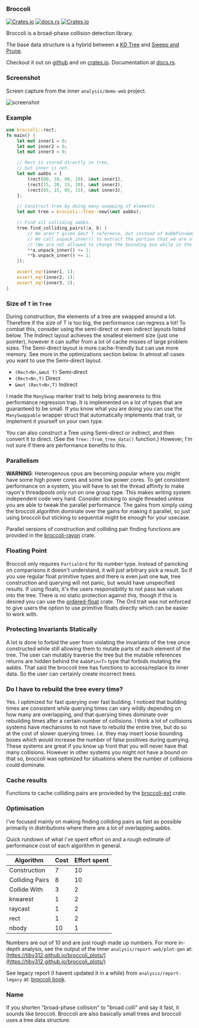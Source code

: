 ### Broccoli

[![Crates.io](https://img.shields.io/crates/v/broccoli)](https://crates.io/crates/broccoli)
[![docs.rs](https://docs.rs/broccoli/badge.svg)](https://docs.rs/broccoli)
[![Crates.io](https://img.shields.io/crates/d/broccoli)](https://crates.io/crates/broccoli)

Broccoli is a broad-phase collision detection library. 

The base data structure is a hybrid between a [KD Tree](https://en.wikipedia.org/wiki/K-d_tree) and [Sweep and Prune](https://en.wikipedia.org/wiki/Sweep_and_prune).

Checkout it out on [github](https://github.com/tiby312/broccoli-project) and on [crates.io](https://crates.io/crates/broccoli). Documentation at [docs.rs](https://docs.rs/broccoli). 
### Screenshot

Screen capture from the inner `analysis/demo-web` project.

<img src="./assets/screenshot.gif" alt="screenshot">


### Example

```rust
use broccoli::rect;
fn main() {
    let mut inner1 = 0;
    let mut inner2 = 0;
    let mut inner3 = 0;

    // Rect is stored directly in tree,
    // but inner is not.
    let mut aabbs = [
        (rect(00, 10, 00, 10), &mut inner1),
        (rect(15, 20, 15, 20), &mut inner2),
        (rect(05, 15, 05, 15), &mut inner3),
    ];

    // Construct tree by doing many swapping of elements
    let mut tree = broccoli::Tree::new(&mut aabbs);

    // Find all colliding aabbs.
    tree.find_colliding_pairs(|a, b| {
        // We aren't given &mut T reference, but instead of AabbPin<&mut T>.
        // We call unpack_inner() to extract the portion that we are allowed to mutate.
        // (We are not allowed to change the bounding box while in the tree)
        **a.unpack_inner() += 1;
        **b.unpack_inner() += 1;
    });

    assert_eq!(inner1, 1);
    assert_eq!(inner2, 1);
    assert_eq!(inner3, 2);
}
```


 ### Size of `T` in `Tree`

 During construction, the elements of a tree are swapped around a lot. Therefore if the size
 of T is too big, the performance can regress a lot! To combat this, consider using the semi-direct
 or even indirect layouts listed below. The Indirect layout achieves the smallest element size (just one pointer),
 however it can suffer from a lot of cache misses of large problem sizes. The Semi-direct layout
 is more cache-friendly but can use more memory. See more in the optimizations section below.
 In almost all cases you want to use the Semi-direct layout.

 - `(Rect<N>,&mut T)` Semi-direct
 - `(Rect<N>,T)` Direct
 - `&mut (Rect<N>,T)` Indirect

 I made the `ManySwap` marker trait to help bring awareness to this performance regression trap.
 It is implemented on a lot of types that are guaranteed to be small.
 If you know what you are doing you can use the `ManySwappable` wrapper struct that automatically
 implements that trait, or implement it yourself on your own type.

 You can also construct a Tree using Semi-direct or indirect, and then convert it to direct. (See
 the `Tree::from_tree_data()` function.) However, I'm not sure if there are performance benefits to this.

 ### Parallelism

 **WARNING**: Heterogenous cpus are becoming popular where you might have some high power cores and some low power cores. To get consistent performance on a system, you will have to set the thread affinity to make rayon's
 threadpools only run on one group type. This makes writing system independent code very hard. Consider sticking
 to single threaded unless you are able to tweak the parallel performance. The gains from simply using the broccoli algorithm
 dominate over the gains for making it parallel, so just using broccoli but sticking to sequential might be enough
 for your usecase.
 
 Parallel versions of construction and colliding pair finding functions
 are provided in the [broccoli-rayon](https://crates.io/crates/broccoli-rayon) crate.

 ### Floating Point

 Broccoli only requires `PartialOrd` for its number type. Instead of panicking on comparisons
 it doesn't understand, it will just arbitrary pick a result. So if you use regular float primitive types
 and there is even just one `NaN`, tree construction and querying will not panic,
 but would have unspecified results.
 If using floats, it's the users responsibility to not pass `NaN` values into the tree.
 There is no static protection against this, though if this is desired you can use
 the [ordered-float](https://crates.io/crates/ordered-float) crate. The Ord trait was not
 enforced to give users the option to use primitive floats directly which can be easier to
 work with.

 ### Protecting Invariants Statically

 A lot is done to forbid the user from violating the invariants of the tree once constructed
 while still allowing them to mutate parts of each element of the tree. The user can mutably traverse
 the tree but the mutable references returns are hidden behind the `AabbPin<T>` type that forbids
 mutating the aabbs. That said the broccoli tree has functions to access/replace its inner data.
 So the user can certainly create incorrect trees.

 ### Do I have to rebuild the tree every time?

 Yes. I optimized for fast querying over fast building. I noticed that building times are consistent while
 querying times can vary wildly depending on how many are overlapping, and that querying times dominate
 over rebuilding times after a certain number of collisions. I think a lot of collisions systems
 have mechanisms to not have to rebuild the entire tree, but do so at the cost of slower querying times. i.e.
 they may insert loose bounding boxes which would increase the number of false positives during querying.
 These systems are great if you know up front that you will never have that many collisions.
 However in other systems you might not have a bound on that so, broccoli was optimized for situations
 where the number of collisions could dominate.  

### Cache results

Functions to cache colliding pairs are provieded by the [broccoli-ext](https://crates.io/crates/broccoli-ext) crate.

### Optimisation

I've focused mainly on making finding colliding pairs as fast as possible primarily in
distributions where there are a lot of overlapping aabbs.

Quick rundown of what i've spent effort on and a rough estimate of performance
cost of each algorithm in general. 

| Algorithm        | Cost | Effort spent  |
| ---------------- | ---- | ------------- |
| Construction     |   7  |        10     |
| Colliding Pairs  |   8  |        10     |
| Collide With     |   3  |         2     |
| knearest         |   1  |         2     |
| raycast          |   1  |         2     |
| rect             |   1  |         2     |
| nbody            |  10  |         1     |

Numbers are out of 10 and are just rough made up numbers. For more in-depth analysis, see the
output of the inner `analysis/report-web/plot-gen` at:
[https://tiby312.github.io/broccoli_plots/](https://tiby312.github.io/broccoli_plots/)

See legacy report (I havent updated it in a while) from `analysis/report-legacy` at:
[broccoli book](https://tiby312.github.io/broccoli_report).


### Name

If you shorten "broad-phase collision" to "broad colli" and say it fast, it sounds like broccoli.
Broccoli are also basically small trees and broccoli uses a tree data structure.